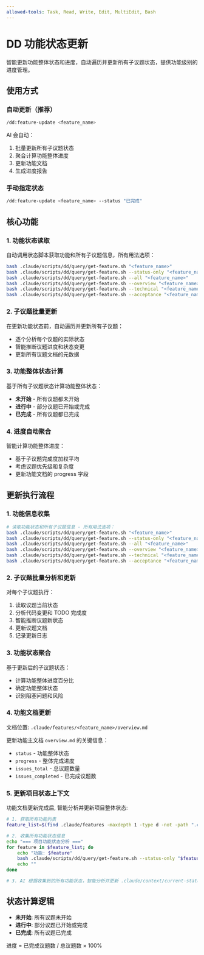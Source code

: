 ```yaml
---
allowed-tools: Task, Read, Write, Edit, MultiEdit, Bash
---
```


# DD 功能状态更新

智能更新功能整体状态和进度，自动遍历并更新所有子议题状态，提供功能级别的进度管理。

## 使用方式

### 自动更新（推荐）

```bash
/dd:feature-update <feature_name>
```

AI 会自动：

1. 批量更新所有子议题状态
2. 聚合计算功能整体进度
3. 更新功能文档
4. 生成进度报告

### 手动指定状态

```bash
/dd:feature-update <feature_name> --status "已完成"
```

## 核心功能

### 1. 功能状态读取

自动调用状态脚本获取功能和所有子议题信息，所有用法选项：

```bash
bash .claude/scripts/dd/query/get-feature.sh "<feature_name>"                    # 默认读取 overview.md
bash .claude/scripts/dd/query/get-feature.sh --status-only "<feature_name>"     # 仅显示状态信息，不显示文档内容
bash .claude/scripts/dd/query/get-feature.sh --all "<feature_name>"             # 读取所有文档 (overview + technical + acceptance) - 推荐用于更新操作
bash .claude/scripts/dd/query/get-feature.sh --overview "<feature_name>"        # 仅读取功能概述文档 (overview.md)
bash .claude/scripts/dd/query/get-feature.sh --technical "<feature_name>"       # 仅读取技术方案文档 (technical.md)
bash .claude/scripts/dd/query/get-feature.sh --acceptance "<feature_name>"      # 仅读取验收标准文档 (acceptance.md)
```

### 2. 子议题批量更新

在更新功能状态前，自动遍历并更新所有子议题：

- 逐个分析每个议题的实际状态
- 智能推断议题进度和状态变更
- 更新所有议题文档的元数据

### 3. 功能整体状态计算

基于所有子议题状态计算功能整体状态：

- **未开始** - 所有议题都未开始
- **进行中** - 部分议题已开始或完成
- **已完成** - 所有议题都已完成

### 4. 进度自动聚合

智能计算功能整体进度：

- 基于子议题完成度加权平均
- 考虑议题优先级和复杂度
- 更新功能文档的 progress 字段

## 更新执行流程

### 1. 功能信息收集

```bash
# 读取功能状态和所有子议题信息 - 所有用法选项：
bash .claude/scripts/dd/query/get-feature.sh "<feature_name>"                    # 默认读取 overview.md
bash .claude/scripts/dd/query/get-feature.sh --status-only "<feature_name>"     # 仅显示状态信息，不显示文档内容
bash .claude/scripts/dd/query/get-feature.sh --all "<feature_name>"             # 读取所有文档 (overview + technical + acceptance) - 推荐用于更新分析
bash .claude/scripts/dd/query/get-feature.sh --overview "<feature_name>"        # 仅读取功能概述文档 (overview.md)
bash .claude/scripts/dd/query/get-feature.sh --technical "<feature_name>"       # 仅读取技术方案文档 (technical.md)
bash .claude/scripts/dd/query/get-feature.sh --acceptance "<feature_name>"      # 仅读取验收标准文档 (acceptance.md)
```

### 2. 子议题批量分析和更新

对每个子议题执行：

1. 读取议题当前状态
2. 分析代码变更和 TODO 完成度
3. 智能推断议题新状态
4. 更新议题文档
5. 记录更新日志

### 3. 功能状态聚合

基于更新后的子议题状态：

- 计算功能整体进度百分比
- 确定功能整体状态
- 识别阻塞问题和风险

### 4. 功能文档更新

文档位置:
`.claude/features/<feature_name>/overview.md`

更新功能主文档 `overview.md` 的关键信息：

- `status` - 功能整体状态
- `progress` - 整体完成进度
- `issues_total` - 总议题数量
- `issues_completed` - 已完成议题数

### 5. 更新项目状态上下文

功能文档更新完成后, 智能分析并更新项目整体状态:

```bash
# 1. 获取所有功能列表
feature_list=$(find .claude/features -maxdepth 1 -type d -not -path ".claude/features" | xargs -I {} basename {})

# 2. 收集所有功能状态信息
echo "=== 项目功能状态分析 ==="
for feature in $feature_list; do
    echo "功能: $feature"
    bash .claude/scripts/dd/query/get-feature.sh --status-only "$feature"
    echo ""
done

# 3. AI 根据收集到的所有功能状态，智能分析并更新 .claude/context/current-status.md
```

## 状态计算逻辑

- **未开始**: 所有议题未开始
- **进行中**: 部分议题已开始或完成
- **已完成**: 所有议题已完成

进度 = 已完成议题数 / 总议题数 × 100%
